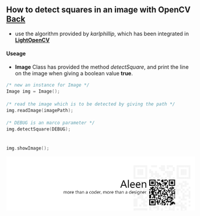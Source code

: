 ## How to detect squares in an image with OpenCV [Back](./qa.md)

- use the algorithm provided by *karlphillip*, which has been integrated in [**LightOpenCV**](https://github.com/aleen42/LightOpenCV)

#### Useage

- **Image** Class has provided the method *detectSquare*, and print the line on the image when giving a boolean value **true**.

```cpp
/* new an instance for Image */
Image img = Image();

/* read the image which is to be detected by giving the path */
img.readImage(imagePath);

/* DEBUG is an marco parameter */
img.detectSquare(DEBUG);


img.showImage();

```


<a href="http://aleen42.github.io/" target="_blank" ><img src="./../pic/tail.gif"></a>
